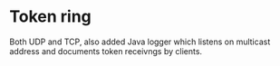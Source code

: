 # Token ring
Both UDP and TCP, also added Java logger which listens on multicast address and documents token receivngs by clients.
